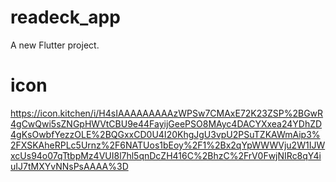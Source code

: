 # readeck_app

A new Flutter project.

# icon

https://icon.kitchen/i/H4sIAAAAAAAAAzWPSw7CMAxE72K23ZSP%2BGwR4gCwQwi5sZNGpHWVtCBU9e44FayijGeePSO8MAyc4DACYXxea24YDhZD4gKsOwbfYezzOLE%2BQGxxCD0U4I20KhgJgU3vpU2PSuTZKAWmAip3%2FXSKAheRPLc5Urnz%2F6NATUos1bEoy%2F1%2Bx2qYpWWWVju2W1IJWxcUs94o07qTtbpMz4VUI8l7hl5qnDcZH416C%2BhzC%2FrV0FwjNIRc8qY4iuIJ7tMXYvNNsPsAAAA%3D
